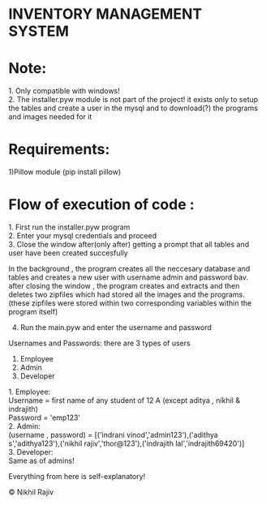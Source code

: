 # INVENTORY MANAGEMENT SYSTEM
# Note:
<p>
1. Only compatible with windows!<br>
2. The installer.pyw module is not part of the project! it exists only to setup the tables and create a user in the mysql and to download(?) the programs and images needed for it
</p>

# Requirements:

1)Pillow module (pip install pillow)

# Flow of execution of code :
<p>
1. First run the installer.pyw program <br>
2. Enter your mysql credentials and proceed <br>
3. Close the window after(only after) getting a prompt that all tables and user have been created succesfully <br>



In the background , the program creates all the neccesary database and tables and creates a new user with username admin and password bav. after closing the window , the program creates and extracts and then deletes two zipfiles which had stored all the images and the programs. (these zipfiles were stored within two corresponding variables within the program itself)

4. Run the main.pyw and enter the username and password
</p>
<p>Usernames and Passwords: there are 3 types of users<br>
<ol>
<li>Employee <br></li><li>Admin <br></li><li>Developer</li>
</ol>
</p>
<p>
1. Employee: <br>Username = first name of any student of 12 A (except aditya , nikhil & indrajith) <br>   Password = 'emp123' <br>
2. Admin: <br>(username , password) = [('indrani vinod','admin123'),('adithya s','adithya123'),('nikhil rajiv','thor@123'),('indrajith lal','indrajith69420')] <br>
3. Developer: <br>Same as of admins! <br>
</p>

Everything from here is self-explanatory!


© Nikhil Rajiv
